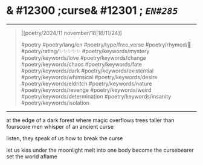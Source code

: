 # & #12300 ;curse& #12301 ; *`EN#285`*

---

> [[poetry/2024/11 november/18|18/11/24]]
> 
> #poetry 
> #poetry/lang/en 
> #poetry/type/free_verse 
> #poetry/rhymed/🔴 
> #poetry/rating/✨✨✨✨✨ 
> #poetry/keywords/mystery #poetry/keywords/love #poetry/keywords/change #poetry/keywords/chaos #poetry/keywords/fate #poetry/keywords/dark #poetry/keywords/existential #poetry/keywords/whimsical #poetry/keywords/desire #poetry/keywords/eldritch #poetry/keywords/nature #poetry/keywords/revenge #poetry/keywords/weird #poetry/keywords/determination #poetry/keywords/insanity #poetry/keywords/isolation 

---

at the edge of a dark forest
where magic overflows
trees taller than fourscore men
whisper of an ancient curse 

listen, they speak of us
how to break the curse

let us kiss under the moonlight
melt into one body
become the cursebearer
set the world aflame